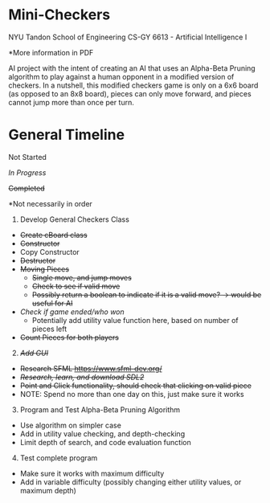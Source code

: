 # Mini-Checkers
NYU Tandon School of Engineering
CS-GY 6613 - Artificial Intelligence I

*More information in PDF

AI project with the intent of creating an AI that uses an Alpha-Beta Pruning algorithm to play against a human opponent in a modified version of checkers.  In a nutshell, this modified checkers game is only on a 6x6 board (as opposed to an 8x8 board), pieces can only move forward, and pieces cannot jump more than once per turn.  

# General Timeline

Not Started

*In Progress*

~~Completed~~

*Not necessarily in order
1. Develop General Checkers Class
  - ~~Create cBoard class~~
  - ~~Constructor~~
  - Copy Constructor
  - ~~Destructor~~
  - ~~Moving Pieces~~
    - ~~Single move, and jump moves~~
    - ~~Check to see if valid move~~
    - ~~Possibly return a boolean to indicate if it is a valid move? -> would be useful for AI~~
  - *Check if game ended/who won*
    - Potentially add utility value function here, based on number of pieces left
  - ~~Count Pieces for both players~~
2. ~~*Add GUI*~~
  - ~~Research SFML
    https://www.sfml-dev.org/~~
  - ~~*Research, learn, and download SDL2*~~
  - ~~Point and Click functionality, should check that clicking on valid piece~~
  - NOTE: Spend no more than one day on this, just make sure it works
3. Program and Test Alpha-Beta Pruning Algorithm
  - Use algorithm on simpler case
  - Add in utility value checking, and depth-checking
  - Limit depth of search, and code evaluation function
4. Test complete program
  - Make sure it works with maximum difficulty
  - Add in variable difficulty (possibly changing either utility values, or maximum depth)
